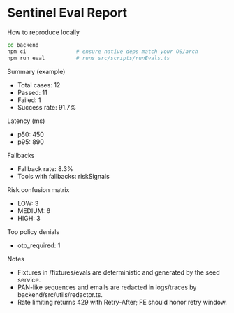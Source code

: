 # Sentinel Eval Report

How to reproduce locally

```bash
cd backend
npm ci                # ensure native deps match your OS/arch
npm run eval          # runs src/scripts/runEvals.ts
```

Summary (example)

- Total cases: 12
- Passed: 11
- Failed: 1
- Success rate: 91.7%

Latency (ms)

- p50: 450
- p95: 890

Fallbacks

- Fallback rate: 8.3%
- Tools with fallbacks: riskSignals

Risk confusion matrix

- LOW: 3
- MEDIUM: 6
- HIGH: 3

Top policy denials

- otp_required: 1

Notes

- Fixtures in /fixtures/evals are deterministic and generated by the seed service.
- PAN-like sequences and emails are redacted in logs/traces by backend/src/utils/redactor.ts.
- Rate limiting returns 429 with Retry-After; FE should honor retry window.

